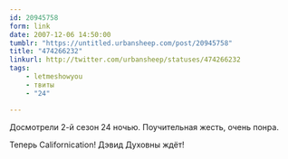 ```yaml
---
id: 20945758
form: link
date: 2007-12-06 14:50:00
tumblr: "https://untitled.urbansheep.com/post/20945758"
title: "474266232"
linkurl: http://twitter.com/urbansheep/statuses/474266232
tags:
    - letmeshowyou
    - твиты
    - "24"

---
```

<p>Досмотрели 2-й сезон 24 ночью. Поучительная жесть, очень понра.</p>

<p>Теперь Californication! Дэвид Духовны ждёт!</p>
